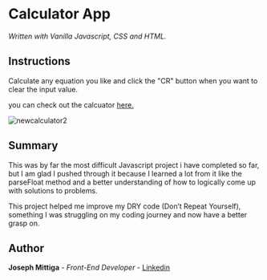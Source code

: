 # Calculator App 

*Written with Vanilla Javascript, CSS and HTML.*

## Instructions

Calculate any equation you like and click the "CR" button when you want to clear the input value.

you can check out the calcuator [here.](https://joerocky7.github.io/Calculator-App/)

![newcalculator2](https://user-images.githubusercontent.com/55517078/105558097-cfdea400-5cdb-11eb-83f0-2ff8c8575b8c.JPG)

## Summary

This was by far the most difficult Javascript project i have completed so far, but I am glad I pushed through it because I learned a lot from it like the parseFloat method and a better understanding of how to logically come up with solutions to problems.

This project helped me improve my DRY code (Don’t Repeat Yourself), something I was struggling on my coding journey and now have a better grasp on.

## Author

**Joseph Mittiga** - *Front-End Developer* - [Linkedin](https://www.linkedin.com/in/joseph-mittiga-939121203/)

